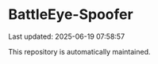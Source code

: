 # BattleEye-Spoofer

Last updated: 2025-06-19 07:58:57

This repository is automatically maintained.
